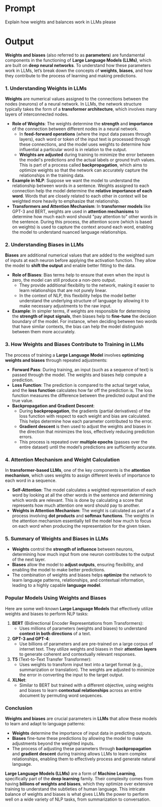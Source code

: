 # Prompt

Explain how weights and balances work in LLMs please

# Output

**Weights and biases** (also referred to as **parameters**) are fundamental components in the functioning of **Large Language Models (LLMs)**, which are built on **deep neural networks**. To understand how these parameters work in LLMs, let’s break down the concepts of **weights**, **biases**, and how they contribute to the process of learning and making predictions.

### 1. Understanding Weights in LLMs

**Weights** are numerical values assigned to the connections between the nodes (neurons) of a neural network. In LLMs, the network structure typically takes the form of a **transformer architecture**, which involves many layers of interconnected nodes.

- **Role of Weights**: The weights determine the **strength** and **importance** of the connection between different nodes in a neural network.
  - In **feed-forward operations** (where the input data passes through layers), each word or token of the input text is processed through these connections, and the model uses weights to determine how influential a particular word is in relation to the output.
  - **Weights are adjusted** during training to minimize the error between the model's predictions and the actual labels or ground truth values. This is part of a process called **backpropagation**, which aims to optimize weights so that the network can accurately capture the relationships in the training data.
- **Example in NLP**: Suppose we want the model to understand the relationship between words in a sentence. Weights assigned to each connection help the model determine the **relative importance of each word**. Words that are closely related to each other in context will be weighted more heavily to emphasize that relationship.
- **Transformers and Attention Mechanism**: In **transformer models** like GPT-3 and BERT, weights are used in **attention mechanisms** to determine how much each word should "pay attention to" other words in the sentence. During this process, the attention score (which is based on weights) is used to capture the context around each word, enabling the model to understand nuanced language relationships.

### 2. Understanding Biases in LLMs

**Biases** are additional numerical values that are added to the weighted sum of inputs at each neuron before applying the activation function. They allow the model to **shift the output** and enable better fitting to the data.

- **Role of Biases**: Bias terms help to ensure that even when the input is zero, the model can still produce a non-zero output.
  - They provide additional flexibility to the network, making it easier to learn relationships that are not purely linear.
  - In the context of NLP, this flexibility helps the model better understand the underlying structure of language by allowing it to make necessary adjustments to the raw input.
- **Example**: In simpler terms, if weights are responsible for determining the **strength of input signals**, then biases help to **fine-tune** the decision boundary of the model. For instance, when deciding between two words that have similar contexts, the bias can help the model distinguish between them more accurately.

### 3. How Weights and Biases Contribute to Training in LLMs

The process of training a **Large Language Model** involves **optimizing weights and biases** through repeated adjustments:

- **Forward Pass**: During training, an input (such as a sequence of text) is passed through the model. The weights and biases help compute a prediction.
- **Loss Function**: The prediction is compared to the actual target value, and the **loss function** calculates how far off the prediction is. The loss function measures the difference between the predicted output and the true value.
- **Backpropagation and Gradient Descent**:
  - During **backpropagation**, the gradients (partial derivatives) of the loss function with respect to each weight and bias are calculated. This helps determine how each parameter contributed to the error.
  - **Gradient descent** is then used to adjust the weights and biases in the direction that minimizes the loss, effectively reducing prediction errors.
  - This process is repeated over **multiple epochs** (passes over the entire dataset) until the model’s predictions are sufficiently accurate.

### 4. Attention Mechanism and Weight Calculation

In **transformer-based LLMs**, one of the key components is the **attention mechanism**, which uses weights to assign different levels of importance to each word in a sequence.

- **Self-Attention**: The model calculates a weighted representation of each word by looking at all the other words in the sentence and determining which words are relevant. This is done by calculating a score that represents how much attention one word should pay to another.
- **Weights in Attention Mechanism**: The weight is calculated as part of a process involving **dot products** and **softmax functions**. The weights in the attention mechanism essentially tell the model how much to focus on each word when producing the representation for the given token.

### 5. Summary of Weights and Biases in LLMs

- **Weights** control the **strength of influence** between neurons, determining how much input from one neuron contributes to the output of the next layer.
- **Biases** allow the model to **adjust outputs**, ensuring flexibility, and enabling the model to make better predictions.
- The combination of weights and biases helps **optimize** the network to learn language patterns, relationships, and contextual information, leading to a highly capable **language model**.

### Popular Models Using Weights and Biases

Here are some well-known **Large Language Models** that effectively utilize weights and biases to perform NLP tasks:

1. **BERT** (Bidirectional Encoder Representations from Transformers):
   - Uses millions of parameters (weights and biases) to understand **context in both directions** of a text.
2. **GPT-3 and GPT-4**:
   - Use billions of parameters and are pre-trained on a large corpus of internet text. They utilize weights and biases in their **attention layers** to generate coherent and contextually relevant responses.
3. **T5** (Text-to-Text Transfer Transformer):
   - Uses weights to transform input text into a target format (e.g., summarization or translation). The weights are adjusted to minimize the error in converting the input to the target output.
4. **XLNet**:
   - Similar to BERT but trained with a different objective, using weights and biases to learn **contextual relationships** across an entire document by permuting word sequences.

### Conclusion

**Weights and biases** are crucial parameters in **LLMs** that allow these models to learn and adapt to language patterns:

- **Weights** determine the importance of input data in predicting outputs.
- **Biases** fine-tune these predictions by allowing the model to make adjustments beyond the weighted inputs.
- The process of adjusting these parameters through **backpropagation** and **gradient descent** during training allows LLMs to learn complex relationships, enabling them to effectively process and generate natural language.

**Large Language Models (LLMs)** are a form of **Machine Learning**, specifically part of the **deep learning** family. Their complexity comes from having **billions of weights and biases**, which they optimize over extensive training to understand the subtleties of human language. This intricate balance of weights and biases is what gives LLMs the power to perform well on a wide variety of NLP tasks, from summarization to conversation.
